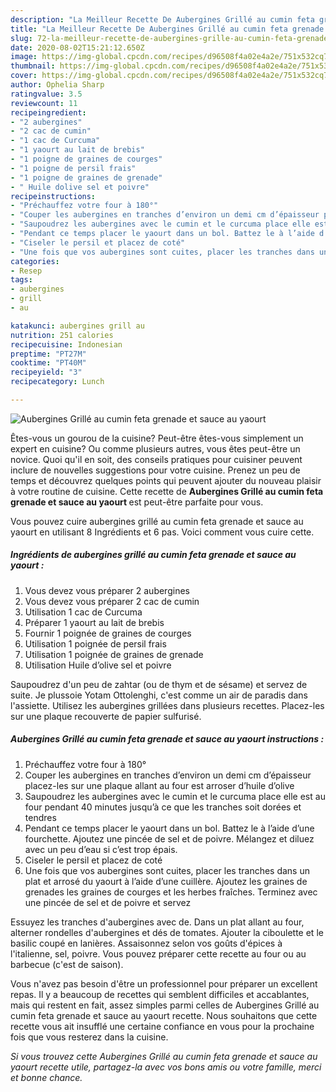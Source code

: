 ```yaml
---
description: "La Meilleur Recette De Aubergines Grillé au cumin feta grenade et sauce au yaourt"
title: "La Meilleur Recette De Aubergines Grillé au cumin feta grenade et sauce au yaourt"
slug: 72-la-meilleur-recette-de-aubergines-grille-au-cumin-feta-grenade-et-sauce-au-yaourt
date: 2020-08-02T15:21:12.650Z
image: https://img-global.cpcdn.com/recipes/d96508f4a02e4a2e/751x532cq70/aubergines-grille-au-cumin-feta-grenade-et-sauce-au-yaourt-photo-principale-de-la-recette.jpg
thumbnail: https://img-global.cpcdn.com/recipes/d96508f4a02e4a2e/751x532cq70/aubergines-grille-au-cumin-feta-grenade-et-sauce-au-yaourt-photo-principale-de-la-recette.jpg
cover: https://img-global.cpcdn.com/recipes/d96508f4a02e4a2e/751x532cq70/aubergines-grille-au-cumin-feta-grenade-et-sauce-au-yaourt-photo-principale-de-la-recette.jpg
author: Ophelia Sharp
ratingvalue: 3.5
reviewcount: 11
recipeingredient:
- "2 aubergines"
- "2 cac de cumin"
- "1 cac de Curcuma"
- "1 yaourt au lait de brebis"
- "1 poigne de graines de courges"
- "1 poigne de persil frais"
- "1 poigne de graines de grenade"
- " Huile dolive sel et poivre"
recipeinstructions:
- "Préchauffez votre four à 180°"
- "Couper les aubergines en tranches d’environ un demi cm d’épaisseur placez-les sur une plaque allant au four est arroser d’huile d’olive"
- "Saupoudrez les aubergines avec le cumin et le curcuma place elle est au four pendant 40 minutes jusqu’à ce que les tranches soit dorées et tendres"
- "Pendant ce temps placer le yaourt dans un bol. Battez le à l’aide d’une fourchette. Ajoutez une pincée de sel et de poivre. Mélangez et diluez avec un peu d’eau si c’est trop épais."
- "Ciseler le persil et placez de coté"
- "Une fois que vos aubergines sont cuites, placer les tranches dans un plat et arrosé du yaourt à l’aide d’une cuillère. Ajoutez les graines de grenades les graines de courges et les herbes fraîches. Terminez avec une pincée de sel et de poivre et servez"
categories:
- Resep
tags:
- aubergines
- grill
- au

katakunci: aubergines grill au 
nutrition: 251 calories
recipecuisine: Indonesian
preptime: "PT27M"
cooktime: "PT40M"
recipeyield: "3"
recipecategory: Lunch

---
```



![Aubergines Grillé au cumin feta grenade et sauce au yaourt](https://img-global.cpcdn.com/recipes/d96508f4a02e4a2e/751x532cq70/aubergines-grille-au-cumin-feta-grenade-et-sauce-au-yaourt-photo-principale-de-la-recette.jpg)

Êtes-vous un gourou de la cuisine? Peut-être êtes-vous simplement un expert en cuisine? Ou comme plusieurs autres, vous êtes peut-être un novice. Quoi qu'il en soit, des conseils pratiques pour cuisiner peuvent inclure de nouvelles suggestions pour votre cuisine. Prenez un peu de temps et découvrez quelques points qui peuvent ajouter du nouveau plaisir à votre routine de cuisine. Cette recette de <strong> Aubergines Grillé au cumin feta grenade et sauce au yaourt </strong> est peut-être parfaite pour vous.

<!--inarticleads1-->

Vous pouvez cuire aubergines grillé au cumin feta grenade et sauce au yaourt en utilisant 8 Ingrédients et 6 pas. Voici comment vous cuire cette.

##### Ingrédients de aubergines grillé au cumin feta grenade et sauce au yaourt :

1. Vous devez vous préparer 2 aubergines
1. Vous devez vous préparer 2 cac de cumin
1. Utilisation 1 cac de Curcuma
1. Préparer 1 yaourt au lait de brebis
1. Fournir 1 poignée de graines de courges
1. Utilisation 1 poignée de persil frais
1. Utilisation 1 poignée de graines de grenade
1. Utilisation  Huile d’olive sel et poivre


Saupoudrez d&#39;un peu de zahtar (ou de thym et de sésame) et servez de suite. Je plussoie Yotam Ottolenghi, c&#39;est comme un air de paradis dans l&#39;assiette. Utilisez les aubergines grillées dans plusieurs recettes. Placez-les sur une plaque recouverte de papier sulfurisé. 

<!--inarticleads2-->

##### Aubergines Grillé au cumin feta grenade et sauce au yaourt instructions :

1. Préchauffez votre four à 180°
1. Couper les aubergines en tranches d’environ un demi cm d’épaisseur placez-les sur une plaque allant au four est arroser d’huile d’olive
1. Saupoudrez les aubergines avec le cumin et le curcuma place elle est au four pendant 40 minutes jusqu’à ce que les tranches soit dorées et tendres
1. Pendant ce temps placer le yaourt dans un bol. Battez le à l’aide d’une fourchette. Ajoutez une pincée de sel et de poivre. Mélangez et diluez avec un peu d’eau si c’est trop épais.
1. Ciseler le persil et placez de coté
1. Une fois que vos aubergines sont cuites, placer les tranches dans un plat et arrosé du yaourt à l’aide d’une cuillère. Ajoutez les graines de grenades les graines de courges et les herbes fraîches. Terminez avec une pincée de sel et de poivre et servez


Essuyez les tranches d&#39;aubergines avec de. Dans un plat allant au four, alterner rondelles d&#39;aubergines et dés de tomates. Ajouter la ciboulette et le basilic coupé en lanières. Assaisonnez selon vos goûts d&#39;épices à l&#39;italienne, sel, poivre. Vous pouvez préparer cette recette au four ou au barbecue (c&#39;est de saison). 

<!--inarticleads1-->

<p>
Vous n'avez pas besoin d'être un professionnel pour préparer un excellent repas. Il y a beaucoup de recettes qui semblent difficiles et accablantes, mais qui restent en fait, assez simples parmi celles de Aubergines Grillé au cumin feta grenade et sauce au yaourt recette. Nous souhaitons que cette recette vous ait insufflé une certaine confiance en vous pour la prochaine fois que vous resterez dans la cuisine.
</p>

<p>
<i>Si vous trouvez cette Aubergines Grillé au cumin feta grenade et sauce au yaourt recette utile, partagez-la avec vos bons amis ou votre famille, merci et bonne chance.</i>
</p>
